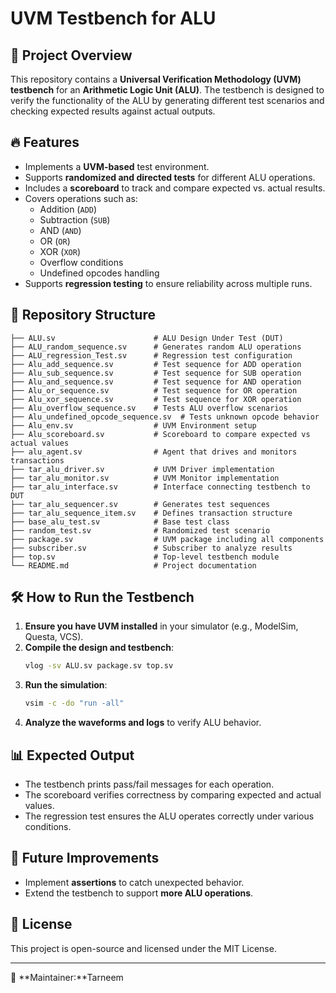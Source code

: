 # UVM Testbench for ALU

## 📌 Project Overview
This repository contains a **Universal Verification Methodology (UVM) testbench** for an **Arithmetic Logic Unit (ALU)**. The testbench is designed to verify the functionality of the ALU by generating different test scenarios and checking expected results against actual outputs.

## 🔥 Features
- Implements a **UVM-based** test environment.
- Supports **randomized and directed tests** for different ALU operations.
- Includes a **scoreboard** to track and compare expected vs. actual results.
- Covers operations such as:
  - Addition (`ADD`)
  - Subtraction (`SUB`)
  - AND (`AND`)
  - OR (`OR`)
  - XOR (`XOR`)
  - Overflow conditions
  - Undefined opcodes handling
- Supports **regression testing** to ensure reliability across multiple runs.

## 📂 Repository Structure

```
├── ALU.sv                      # ALU Design Under Test (DUT)
├── ALU_random_sequence.sv      # Generates random ALU operations
├── ALU_regression_Test.sv      # Regression test configuration
├── Alu_add_sequence.sv         # Test sequence for ADD operation
├── Alu_sub_sequence.sv         # Test sequence for SUB operation
├── Alu_and_sequence.sv         # Test sequence for AND operation
├── Alu_or_sequence.sv          # Test sequence for OR operation
├── Alu_xor_sequence.sv         # Test sequence for XOR operation
├── Alu_overflow_sequence.sv    # Tests ALU overflow scenarios
├── Alu_undefined_opcode_sequence.sv  # Tests unknown opcode behavior
├── Alu_env.sv                  # UVM Environment setup
├── Alu_scoreboard.sv           # Scoreboard to compare expected vs actual values
├── alu_agent.sv                # Agent that drives and monitors transactions
├── tar_alu_driver.sv           # UVM Driver implementation
├── tar_alu_monitor.sv          # UVM Monitor implementation
├── tar_alu_interface.sv        # Interface connecting testbench to DUT
├── tar_alu_sequencer.sv        # Generates test sequences
├── tar_alu_sequence_item.sv    # Defines transaction structure
├── base_alu_test.sv            # Base test class
├── random_test.sv              # Randomized test scenario
├── package.sv                  # UVM package including all components
├── subscriber.sv               # Subscriber to analyze results
├── top.sv                      # Top-level testbench module
└── README.md                   # Project documentation
```

## 🛠 How to Run the Testbench
1. **Ensure you have UVM installed** in your simulator (e.g., ModelSim, Questa, VCS).
2. **Compile the design and testbench**:
   ```sh
   vlog -sv ALU.sv package.sv top.sv
   ```
3. **Run the simulation**:
   ```sh
   vsim -c -do "run -all"
   ```
4. **Analyze the waveforms and logs** to verify ALU behavior.

## 📊 Expected Output
- The testbench prints pass/fail messages for each operation.
- The scoreboard verifies correctness by comparing expected and actual values.
- The regression test ensures the ALU operates correctly under various conditions.

## 🚀 Future Improvements
- Implement **assertions** to catch unexpected behavior.
- Extend the testbench to support **more ALU operations**.

## 📜 License
This project is open-source and licensed under the MIT License.

---
🎯 **Maintainer:**Tarneem

